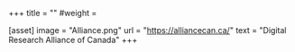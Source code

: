 +++
title = ""
#weight =

[asset]
  image = "Alliance.png"
  url = "https://alliancecan.ca/"
  text = "Digital Research Alliance of Canada"
+++
